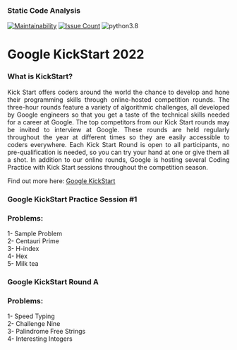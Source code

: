 ﻿### Static Code Analysis

[![Maintainability](https://api.codeclimate.com/v1/badges/aca1cfeb8b1b0c45a9c4/maintainability)](https://codeclimate.com/github/ahmedtariq01/GoogleKickStart2022/maintainability)
[![Issue Count](https://codeclimate.com/github/ahmedtariq01/GoogleKickStart2022/badges/issue_count.svg)](https://codeclimate.com/github/ahmedtariq01/GoogleKickStart2022) 
![python3.8](https://img.shields.io/badge/python-3.8-blue.svg)

# Google KickStart 2022
### What is KickStart?
<p align="justify"> Kick Start offers coders around the world the chance to develop 
and hone their programming skills through online-hosted competition 
rounds. The three-hour rounds feature a variety of algorithmic challenges,
all developed by Google engineers so that you get a taste of the technical 
skills needed for a career at Google. The top competitors from our Kick Start
rounds may be invited to interview at Google. These rounds are held regularly 
throughout the year at different times so they are easily accessible to coders 
everywhere. Each Kick Start Round is open to all participants, no pre-qualification
is needed, so you can try your hand at one or give them all a shot. In addition
to our online rounds, Google is hosting several Coding Practice with Kick Start
sessions throughout the competition season. </p>
<p>Find out more here: <a href="https://codingcompetitions.withgoogle.com/kickstart"> Google KickStart</a> </p>

### Google KickStart Practice Session #1
### Problems:
1- Sample Problem \
2- Centauri Prime \
3- H-index \
4- Hex \
5- Milk tea

### Google KickStart Round A
### Problems:
1- Speed Typing \
2- Challenge Nine \
3- Palindrome Free Strings \
4- Interesting Integers




